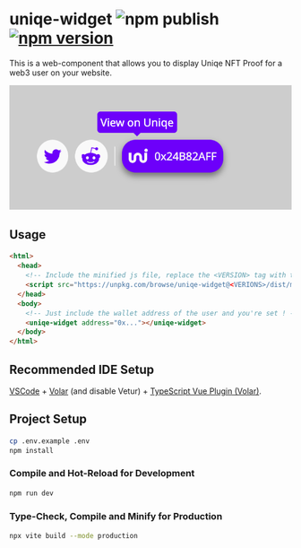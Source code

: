 # uniqe-widget ![npm publish](https://github.com/uniqe-io/uniqe-widget/actions/workflows/npm-publish.yml/badge.svg) [![npm version](https://badge.fury.io/js/uniqe-widget.svg)](https://badge.fury.io/js/uniqe-widget)

This is a web-component that allows you to display Uniqe NFT Proof for a web3 user on your website.

![](./images/screenshot.png)

## Usage

```html
<html>
  <head>
    <!-- Include the minified js file, replace the <VERSION> tag with the current one -->
    <script src="https://unpkg.com/browse/uniqe-widget@<VERIONS>/dist/main.js"></script>
  </head>
  <body>
    <!-- Just include the wallet address of the user and you're set ! -->
    <uniqe-widget address="0x..."></uniqe-widget>
  </body>
</html>
```

## Recommended IDE Setup

[VSCode](https://code.visualstudio.com/) + [Volar](https://marketplace.visualstudio.com/items?itemName=Vue.volar) (and disable Vetur) + [TypeScript Vue Plugin (Volar)](https://marketplace.visualstudio.com/items?itemName=Vue.vscode-typescript-vue-plugin).

## Project Setup

```sh
cp .env.example .env
npm install
```

### Compile and Hot-Reload for Development

```sh
npm run dev
```

### Type-Check, Compile and Minify for Production

```sh
npx vite build --mode production
```
